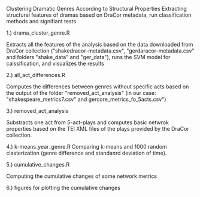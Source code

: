 Clustering Dramatic Genres According to Structural Properties
Extracting structural features of dramas based on DraCor metadata, run classification methods and signifiant tests

1.) drama_cluster_genre.R

Extracts all the features of the analysis based on the data downloaded from DraCor collection 
("shakedracor-metadata.csv", "gerdaracor-metadata.csv" and folders "shake_data" and "ger_data"), 
runs the SVM model for calssification, and visualizes the results

2.) all_act_differences.R

Computes the differences between genres without specific acts based on the output of the folder "removed_act_analysis" 
(in our case: "shakespeare_metrics7.csv" and gercore_metrics_fo_5acts.csv")

3.) removed_act_analysis

Substracts one act from 5-act-plays and computes basic netwrok properties based on the TEI XML files of the plays provided by the DraCor collection.

4.) k-means_year_genre.R
Comparing k-means and 1000 random clasterization (genre difference and standanrd deviation of time).

5.) cumulative_changes.R

Computing the cumulative changes of some network metrics 

6.)
figures for plotting the cumulative changes

